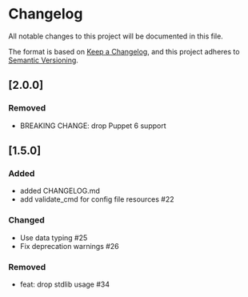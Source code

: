 # Changelog
All notable changes to this project will be documented in this file.

The format is based on [Keep a Changelog](https://keepachangelog.com/en/1.0.0/),
and this project adheres to [Semantic Versioning](https://semver.org/spec/v2.0.0.html).

## [2.0.0]
### Removed
- BREAKING CHANGE: drop Puppet 6 support

## [1.5.0]
### Added
- added CHANGELOG.md
- add validate_cmd for config file resources #22
### Changed
- Use data typing #25
- Fix deprecation warnings #26
### Removed
- feat: drop stdlib usage #34
